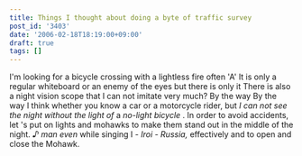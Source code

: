 ```yaml
---
title: Things I thought about doing a byte of traffic survey
post_id: '3403'
date: '2006-02-18T18:19:00+09:00'
draft: true
tags: []
---
```


I'm looking for a bicycle crossing with a lightless fire often 'A' It is only a regular whiteboard or an enemy of the eyes but there is only it There is also a night vision scope that I can not imitate very much? By the way By the way I think whether you know a car or a motorcycle rider, but _I can not see the night without the light of_ a _no-light bicycle_ . In order to avoid accidents, let 's put on lights and mohawks to make them stand out in the middle of the night. _♪ man even_ while singing I _\- Iroi - Russia,_ effectively and to open and close the Mohawk.
